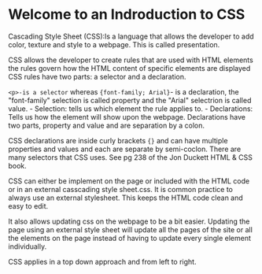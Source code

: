 # Welcome to an Indroduction to CSS

Cascading Style Sheet (CSS):Is a language that allows the developer to add color, texture and style to a webpage. This is called presentation. 

CSS allows the developer to create rules that are used with HTML elements the rules govern how the HTML content of specific elements are displayed CSS rules have two parts: a selector and a declaration.

```<p>-is a selector``` whereas ```{font-family; Arial}```- is a declaration, the "font-family" selection is called property and the "Arial" selectrion is called value. 
    - Selection: tells us which element the rule applies to.
    - Declarations: Tells us how the element will show upon the webpage. Declarations have two parts, property and value and are separation by a colon.

CSS declarations are inside curly brackets ```{}``` and can have multiple properties and values and each are separate by semi-coclon.
There are many selectors that CSS uses. See pg 238 of the Jon Duckett HTML & CSS book.

CSS can either be implement on the page or included with the HTML code or in an external casscading style sheet.css. It is common practice to always use an external stylesheet. This keeps the HTML code clean and easy to edit. 

It also allows updating css on the webpage to be a bit easier. Updating the page using an external style sheet will update all the pages of the site or all the elements on the page instead of having to update every single element individually. 

CSS applies in a top down approach and from left to right. 